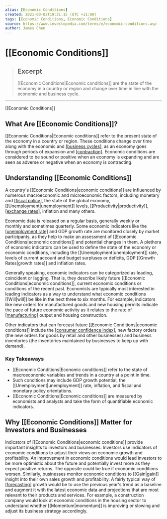 ```yaml
---
alias: [Economic Conditions]
created: 2021-03-02T19:31:15 (UTC +11:00)
tags: [Economic Conditions, Economic Conditions]
source: https://www.investopedia.com/terms/e/economic-conditions.asp
author: James Chen
---
```


# [[Economic Conditions]]

> ## Excerpt
> [[Economic Conditions|Economic conditions]] are the state of the economy in a country or region and change over time in line with the economic and business cycle.

---

[[Economic Conditions]]
## What Are [[Economic Conditions]]?

[[Economic Conditions|Economic conditions]] refer to the present state of the economy in a country or region. These conditions change over time along with the economic and [[business cycles]](https://www.investopedia.com/terms/b/businesscycle.asp), as an economy goes through periods of expansion and [[contraction]](https://www.investopedia.com/terms/c/contraction.asp). Economic conditions are considered to be sound or positive when an economy is expanding and are seen as adverse or negative when an economy is contracting.

## Understanding [[Economic Conditions]]

A country's [[Economic Conditions|economic conditions]] are influenced by numerous macroeconomic and microeconomic factors, including monetary and [[fiscal policy]](https://www.investopedia.com/terms/f/fiscalpolicy.asp), the state of the global economy, [[Unemployment|unemployment]] levels, [[Productivity|productivity]], [[exchange rates]](https://www.investopedia.com/terms/e/exchangerate.asp), inflation and many others.

Economic data is released on a regular basis, generally weekly or monthly and sometimes quarterly. Some economic indicators like the [[unemployment rate]](https://www.investopedia.com/terms/e/economic_indicator.asp) and GDP growth rate are monitored closely by market participants, as they help to make an assessment of [[Economic Conditions|economic conditions]] and potential changes in them. A plethora of economic indicators can be used to define the state of the economy or economic conditions, including the [[Unemployment|unemployment]] rate, levels of current account and budget surpluses or deficits, GDP [[Growth Rates|growth rates]] and inflation rates.

Generally speaking, economic indicators can be categorized as leading, coincident or lagging. That is, they describe likely future [[Economic Conditions|economic conditions]], current economic conditions or conditions of the recent past. Economists are typically most interested in leading indicators as a way to understand what economic conditions [[Will|will]] be like in the next three to six months. For example, indicators like new orders for manufactured goods and new housing permits indicate the pace of future economic activity as it relates to the rate of [[manufacturing]](https://www.investopedia.com/terms/m/[[Manufacturing|manufacturing]].asp) output and housing construction.

Other indicators that can forecast future [[Economic Conditions|economic conditions]] include the [[consumer confidence index]](https://www.investopedia.com/terms/c/cci.asp), new factory orders (the new orders for goods by retail and other businesses) and business inventories (the inventories maintained by businesses to keep up with demand). 

### Key Takeaways

-   [[Economic Conditions|Economic conditions]] refer to the state of macroeconomic variables and trends in a country at a point in time.
-   Such conditions may include GDP growth potential, the [[Unemployment|unemployment]] rate, inflation, and fiscal and monetary policy orientations.
-   [[Economic Conditions|Economic conditions]] are measured by economists and analysts and take the form of quantifiable economic indicators.

## Why [[Economic Conditions]] Matter for Investors and Businesses

Indicators of [[Economic Conditions|economic conditions]] provide important insights to investors and businesses. Investors use indicators of economic conditions to adjust their views on economic growth and profitability. An improvement in economic conditions would lead investors to be more optimistic about the future and potentially invest more as they expect positive returns. The opposite could be true if economic conditions worsen. Similarly, businesses monitor economic conditions to [[Gain|gain]] insight into their own sales growth and profitability. A fairly typical way of [[forecasting]](https://www.investopedia.com/terms/f/forecasting.asp) growth would be to use the previous year's trend as a baseline and augment it with the latest economic data and projections that are most relevant to their products and services. For example, a construction company would look at economic conditions in the housing sector to understand whether [[Momentum|momentum]] is improving or slowing and adjust its business strategy accordingly.
